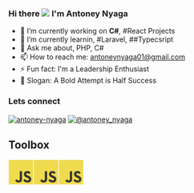 ### Hi there <img src="https://raw.githubusercontent.com/MartinHeinz/MartinHeinz/master/wave.gif" width="30px"> I'm Antoney Nyaga 


- 🔭 I’m currently working on <b>C#</b>, #React Projects
- 🌱 I’m currently learnin, #Laravel, ##Typecsript
- 💬 Ask me about, PHP, C#
- 📫 How to reach me: antoneynyaga01@gmail.com
- ⚡ Fun fact: I'm a Leadership Enthusiast
- 🔭 Slogan: A Bold Attempt is Half Success

### Lets connect
<a href="https://www.linkedin.com/in/antoney-nyaga" rel="nofollow"><img align="center" src="https://raw.githubusercontent.com/rahuldkjain/github-profile-readme-generator/master/src/images/icons/Social/linked-in-alt.svg" alt="antoney-nyaga" height="30" width="40" style="max-width: 100%;"></a>
<a href="https://medium.com/@antoney_nyaga" rel="nofollow"><img align="center" src="https://raw.githubusercontent.com/rahuldkjain/github-profile-readme-generator/master/src/images/icons/Social/medium.svg" alt="@antoney_nyaga" height="30" width="40" style="max-width: 100%;"></a>

## Toolbox
<img src="https://github.com/devicons/devicon/blob/master/icons/javascript/javascript-original.svg" width="50px" weight="50px"><img src="https://github.com/devicons/devicon/blob/master/icons/javascript/javascript-original.svg" width="50px" weight="50px"><img src="https://github.com/devicons/devicon/blob/master/icons/javascript/javascript-original.svg" width="50px" weight="50px">

